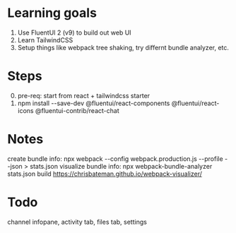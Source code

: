 # Learning goals

1. Use FluentUI 2 (v9) to build out web UI 
2. Learn TailwindCSS
3. Setup things like webpack tree shaking, try differnt bundle analyzer, etc.

# Steps
0. pre-req: start from react + tailwindcss starter
1. npm install --save-dev @fluentui/react-components @fluentui/react-icons @fluentui-contrib/react-chat  

# Notes
 create bundle info: npx webpack --config webpack.production.js --profile --json > stats.json
 visualize bundle info: npx webpack-bundle-analyzer stats.json build
 https://chrisbateman.github.io/webpack-visualizer/

 # Todo
channel infopane, activity tab, files tab, settings